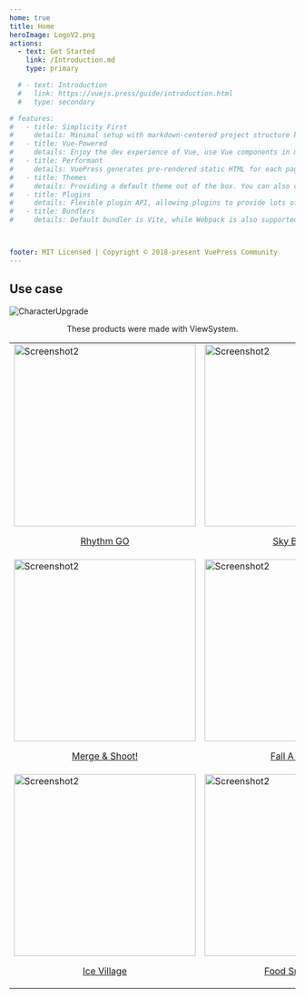 ```yaml
---
home: true
title: Home
heroImage: LogoV2.png
actions:
  - text: Get Started
    link: /Introduction.md
    type: primary

  # - text: Introduction
  #   link: https://vuejs.press/guide/introduction.html
  #   type: secondary

# features:
#   - title: Simplicity First
#     details: Minimal setup with markdown-centered project structure helps you focus on writing.
#   - title: Vue-Powered
#     details: Enjoy the dev experience of Vue, use Vue components in markdown, and develop custom themes with Vue.
#   - title: Performant
#     details: VuePress generates pre-rendered static HTML for each page, and runs as an SPA once a page is loaded.
#   - title: Themes
#     details: Providing a default theme out of the box. You can also choose a community theme or create your own one.
#   - title: Plugins
#     details: Flexible plugin API, allowing plugins to provide lots of plug-and-play features for your site.
#   - title: Bundlers
#     details: Default bundler is Vite, while Webpack is also supported. Choose the one you like!



footer: MIT Licensed | Copyright © 2018-present VuePress Community
---
```


## Use case
![CharacterUpgrade](/characterUpgrade.gif)

<p style="text-align:center;">These products were made with ViewSystem.</p>


<table align="cneter">
  <thead>
  </thead>
  <tbody>
    <tr>
        <td>
            <a href="https://itunes.apple.com/app/id1560796657">
                <img src="https://play-lh.googleusercontent.com/gE3o9Fy930eSUgrCZ4vA4NyfNl1VXS4U6JQVl3v4tsJKyxS8b7j3_0HvNQLs3Tvkq57g=w240-h480-rw" alt="Screenshot2" width="320"/> 
                <p style="text-align:center;">Rhythm GO</p>
            </a>
        </td>
        <td>
            <a href="https://apps.apple.com/app/id1499441526">
                <img src="https://play-lh.googleusercontent.com/8eK24QTBPqYVk_UUeWi5rP88-MRhuW9p0r0jzpFtUQXLkRwSp8hv-HYDDPGpYTH40gg=w240-h480" alt="Screenshot2" width="320"/> 
                <p style="text-align:center;">Sky Bandit</p>
            </a>
        </td>
        <td>
            <a href="https://apps.apple.com/app/id1315384852">
                <img src="https://play-lh.googleusercontent.com/L7RwZ823l0BbIhodHwHVz8Y-nEaYWumib7FdZP9n6JlncYMR0z5ZdR6Ha3XNFRYwt1k=w240-h480" alt="Screenshot2" width="320"/> 
                <p style="text-align:center;">Sky Surfing</p>
            </a>
        </td>
    </tr>
    <tr>
        <td>
            <a href="https://apps.apple.com/app/id1315384852">
                <img src="https://play-lh.googleusercontent.com/VCTCcZKQb7Gnau5IdJLw_3WJLftgY0q6P_PHJgPerczsvk1bHP5oPxWF24YRGXK-qQ=w240-h480-rw" alt="Screenshot2" width="320"/> 
                <p style="text-align:center;">Merge & Shoot!</p>
            </a>
        </td>
        <td>
            <a href="https://play.google.com/store/apps/details?id=com.MacacaGames.G2_ProjectI&hl=zh_TW&gl=US">
                <img src="https://play-lh.googleusercontent.com/tWDyQbjL8voS2hebdIfku7Tzc_0QhgPGsLcb3yCxDSeRHWEqBl17R7tcNvifMij3GYJb=w240-h480" alt="Screenshot2" width="320"/> 
                <p style="text-align:center;">Fall A Sleep</p>
            </a>
        </td>
        <td>
            <a href="https://play.google.com/store/apps/details?id=com.MacacaGames.Cream&hl=zh_TW&gl=US">
                <img src="https://play-lh.googleusercontent.com/5UP2Hi5gEq0A5M1sMEQY8bR687xhDGjgMhG_s7-JJLQvDejpVoPXOvzMlHiUx4nGgQ=w240-h480" alt="Screenshot2" width="320"/> 
                <p style="text-align:center;">Cream Runner</p>
            </a>
        </td>
    </tr>
        <tr>
        <td>
            <a href="https://play.google.com/store/apps/details?id=com.MacacaGames.IceVillage&hl=zh_TW&gl=US">
                <img src="https://play-lh.googleusercontent.com/Nugy4lnCDG83KOY3bgadvL23XQDgciGznYwjZmI-tixEku1RQPtBB9t-YM4CQVn7zpI=w240-h480" alt="Screenshot2" width="320"/> 
                <p style="text-align:center;">Ice Village</p>
            </a>
        </td>
        <td>
            <a href="https://play.google.com/store/apps/details?id=com.MacacaGames.G2_ProjectK&hl=zh_TW&gl=US">
                <img src="https://play-lh.googleusercontent.com/1J3SIhZk07TUm_1LQVjKKKoO1onh0y0VxG0EMHCPIDlyZ4NzCmIivgTmeuRGoiG7tfJ_=w240-h480" alt="Screenshot2" width="320"/> 
                <p style="text-align:center;">Food Snatcher</p>
            </a>
        </td>
        <td>
            <a href="https://play.google.com/store/apps/details?id=com.MacacaGames.G2_ProjectF&hl=zh_TW&gl=US">
                <img src="https://play-lh.googleusercontent.com/IXT9_pjcbGYZk-2kw-dRmCklW1EPHaWkZS_rvMXjKg6zbqkErAj60MyWkr-4so1Evpf8=w240-h480" alt="Screenshot2" width="320"/> 
                <p style="text-align:center;">Ring Runner</p>
            </a>
        </td>
    </tr>
  </tbody>
</table>
